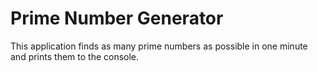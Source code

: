 # Prime Number Generator

This application finds as many prime numbers as possible in one minute and prints them to the console.
